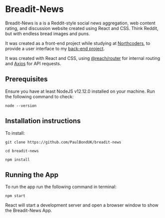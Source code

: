 # Breadit-News

Breadit-News is a is a Reddit-style social news aggregation, web content rating, and discussion website created using React and CSS. Think Reddit, but with endless bread images and puns.

It was created as a front-end project while studying at [Northcoders](https://www.northcoders.com), to provide a user interface to my [back-end project](https://github.com/PaulBondUK/be-nc-news).

It was created with React and CSS, using [@reach/router](https://github.com/reach/router) for internal routing and [Axios](https://github.com/axios/axios) for API requests.

## Prerequisites

Ensure you have at least NodeJS v12.12.0 installed on your machine. Run the following command to check:

```
node --version
```

## Installation instructions

To install:

```
git clone https://github.com/PaulBondUK/breadit-news

cd breadit-news

npm install
```

## Running the App

To run the app run the following command in terminal:

```
npm start
```

React will start a development server and open a browser window to show the Breadit-News App.
